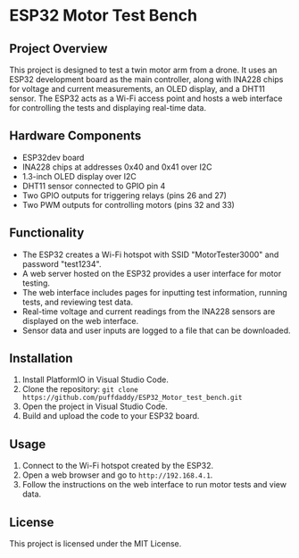 # ESP32 Motor Test Bench

## Project Overview

This project is designed to test a twin motor arm from a drone. It uses an ESP32 development board as the main controller, along with INA228 chips for voltage and current measurements, an OLED display, and a DHT11 sensor. The ESP32 acts as a Wi-Fi access point and hosts a web interface for controlling the tests and displaying real-time data.

## Hardware Components

- ESP32dev board
- INA228 chips at addresses 0x40 and 0x41 over I2C
- 1.3-inch OLED display over I2C
- DHT11 sensor connected to GPIO pin 4
- Two GPIO outputs for triggering relays (pins 26 and 27)
- Two PWM outputs for controlling motors (pins 32 and 33)

## Functionality

- The ESP32 creates a Wi-Fi hotspot with SSID "MotorTester3000" and password "test1234".
- A web server hosted on the ESP32 provides a user interface for motor testing.
- The web interface includes pages for inputting test information, running tests, and reviewing test data.
- Real-time voltage and current readings from the INA228 sensors are displayed on the web interface.
- Sensor data and user inputs are logged to a file that can be downloaded.

## Installation

1. Install PlatformIO in Visual Studio Code.
2. Clone the repository: `git clone https://github.com/puffdaddy/ESP32_Motor_test_bench.git`
3. Open the project in Visual Studio Code.
4. Build and upload the code to your ESP32 board.

## Usage

1. Connect to the Wi-Fi hotspot created by the ESP32.
2. Open a web browser and go to `http://192.168.4.1`.
3. Follow the instructions on the web interface to run motor tests and view data.

## License

This project is licensed under the MIT License.
